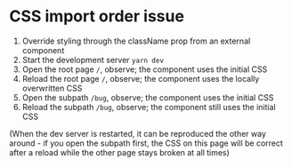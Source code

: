 # CSS import order issue

1. Override styling through the className prop from an external component
2. Start the development server `yarn dev`
3. Open the root page `/`, observe; the component uses the initial CSS
4. Reload the root page `/`, observe; the component uses the locally overwritten CSS
5. Open the subpath `/bug`, observe; the component uses the initial CSS
6. Reload the subpath `/bug`, observe; the component still uses the initial CSS

(When the dev server is restarted, it can be reproduced the other way around - if you open the subpath first, the CSS on this page will be correct after a reload while the other page stays broken at all times)
